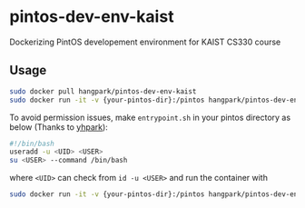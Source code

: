 # pintos-dev-env-kaist
Dockerizing PintOS developement environment for KAIST CS330 course

## Usage

```sh
sudo docker pull hangpark/pintos-dev-env-kaist
sudo docker run -it -v {your-pintos-dir}:/pintos hangpark/pintos-dev-env-kaist
```

To avoid permission issues, make `entrypoint.sh` in your pintos directory as below (Thanks to [yhpark](https://github.com/yhpark)):

```sh
#!/bin/bash
useradd -u <UID> <USER>
su <USER> --command /bin/bash
```
where `<UID>` can check from `id -u <USER>` and run the container with
```sh
sudo docker run -it -v {your-pintos-dir}:/pintos hangpark/pintos-dev-env-kaist /pintos/entrypoint.sh
```
